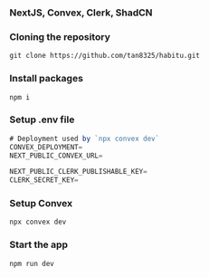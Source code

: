 ### NextJS, Convex, Clerk, ShadCN
### Cloning the repository

```shell
git clone https://github.com/tan8325/habitu.git
```

### Install packages

```shell
npm i
```

### Setup .env file

```js
# Deployment used by `npx convex dev`
CONVEX_DEPLOYMENT=
NEXT_PUBLIC_CONVEX_URL=

NEXT_PUBLIC_CLERK_PUBLISHABLE_KEY=
CLERK_SECRET_KEY=

```

### Setup Convex

```shell
npx convex dev

```
### Start the app

```shell
npm run dev
```
